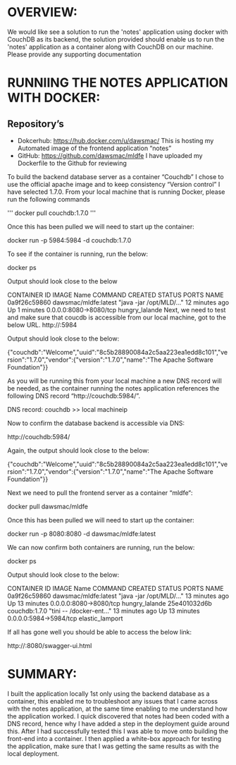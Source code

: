 # OVERVIEW:
We would like see a solution to run the 'notes' application using docker with CouchDB as its backend, the solution provided should enable us to run the 'notes' application as a container along with CouchDB on our machine. Please provide any supporting documentation

# RUNNIING THE NOTES APPLICATION WITH DOCKER:

## Repository’s

-	Dokcerhub: https://hub.docker.com/u/dawsmac/
  This is hosting my Automated image of the frontend application “notes”
-	GitHub: https://github.com/dawsmac/mldfe
  I have uploaded my Dockerfile to the Github for reviewing

To build the backend database server as a container “Couchdb” I chose to use the official apache image and to keep consistency “Version control” I have selected 1.7.0.
From your local machine that is running Docker, please run the following commands

'''
docker pull couchdb:1.7.0
'''

Once this has been pulled we will need to start up the container:

docker run -p 5984:5984 -d couchdb:1.7.0

To see if the container is running, run the below:

docker ps

Output should look close to the below

CONTAINER ID	IMAGE Name	COMMAND	CREATED	STATUS	PORTS	NAME
0a9f26c59860	dawsmac/mldfe:latest	"java -jar /opt/MLD/…"	12 minutes ago	Up 1 minutes      	0.0.0.0:8080->8080/tcp  	hungry_lalande
Next, we need to test and make sure that coucdb is accessible from our local machine, got to the below URL.
http://<machineip>:5984

Output should look close to the below:

{"couchdb":"Welcome","uuid":"8c5b28890084a2c5aa223ea1edd8c101","version":"1.7.0","vendor":{"version":"1.7.0","name":"The Apache Software Foundation"}}

As you will be running this from your local machine a new DNS record will be needed, as the container running the notes application references the following DNS record “http://couchdb:5984/”.

DNS record: couchdb  >> local machineip

Now to confirm the database backend is accessible via DNS:

http://couchdb:5984/

Again, the output should look close to the below:

{"couchdb":"Welcome","uuid":"8c5b28890084a2c5aa223ea1edd8c101","version":"1.7.0","vendor":{"version":"1.7.0","name":"The Apache Software Foundation"}}

Next we need to pull the frontend server as a container “mldfe“:

docker pull dawsmac/mldfe

Once this has been pulled we will need to start up the container:

docker run -p 8080:8080 -d dawsmac/mldfe:latest

We can now confirm both containers are running, run the below:

docker ps

Output should look close to the below:

CONTAINER ID	IMAGE Name	COMMAND	CREATED	STATUS	PORTS	NAME
0a9f26c59860	dawsmac/mldfe:latest	"java -jar /opt/MLD/…"	13 minutes ago	Up 13 minutes      	0.0.0.0:8080->8080/tcp  	hungry_lalande
25e401032d6b	couchdb:1.7.0	"tini -- /docker-ent…" 	13 minutes ago	Up 13 minutes      	0.0.0.0:5984->5984/tcp  	elastic_lamport

If all has gone well you should be able to access the below link:

http://<machinesip>:8080/swagger-ui.html

# SUMMARY:
I built the application locally 1st only using the backend database as a container, this enabled me to troubleshoot any issues that I came across with the notes application, at the same time enabling to me understand how the application worked. I quick discovered that notes had been coded with a DNS record, hence why I have added a step in the deployment guide around this. After I had successfully tested this I was able to move onto building the front-end into a container. I then applied a white-box approach for testing the application, make sure that I was getting the same results as with the local deployment.
